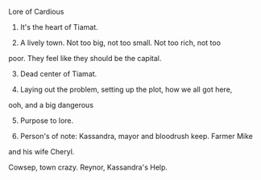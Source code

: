 Lore of Cardious



1. It's the heart of Tiamat.



2. A lively town. Not too big, not too small. Not too rich, not too

poor. They feel like they should be the capital.



3. Dead center of Tiamat.



4. Laying out the problem, setting up the plot, how we all got here,

ooh, and a big dangerous



5. Purpose to lore.



6. Person's of note: Kassandra, mayor and bloodrush keep. Farmer Mike

and his wife Cheryl.



Cowsep, town crazy. Reynor, Kassandra's Help.

